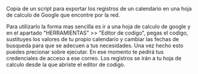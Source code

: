 Copia de un script para exportar los registros de un calendario en una hoja de calculo de Google que encontre por la red.

Para utilizarlo la forma mas sencilla es ir a una hoja de calculo de google y en el apartado "HERRAMIENTAS" >> "Editor de codigo", pegas el codigo,  sustituyes los valores de tu propio calendario y cambiar las fechas de busqueda para que se adecuen a tus necesidades.
Una vez hecho esto puedes precionar sobre ejecutar. En ese momento te pedirá tus credenciales de acceso a ese correo.
Los registros se irán a tu hoja de calculo desde la que abriste el editor de codigo.
 
